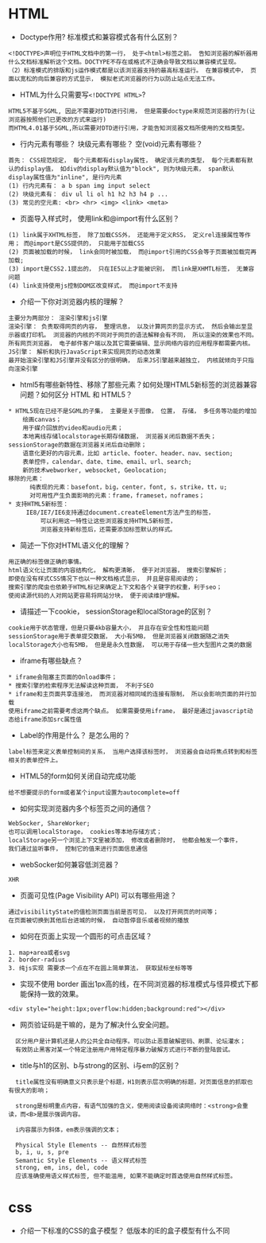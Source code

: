# HTML
- Doctype作用? 标准模式和兼容模式各有什么区别？
```
<!DOCTYPE>声明位于HTML文档中的第一行， 处于<html>标签之前。 告知浏览器的解析器用什么文档标准解析这个文档。DOCTYPE不存在或格式不正确会导致文档以兼容模式呈现。
（2）标准模式的排版和js运作模式都是以该浏览器支持的最高标准运行。 在兼容模式中， 页面以宽松的向后兼容的方式显示， 模拟老式浏览器的行为以防止站点无法工作。
```
- HTML为什么只需要写`<!DOCTYPE HTML>`?
```
HTML5不基于SGML, 因此不需要对DTD进行引用， 但是需要doctype来规范浏览器的行为(让浏览器按照他们已更改的方式来运行)
而HTML4.01基于SGML,所以需要对DTD进行引用，才能告知浏览器文档所使用的文档类型。
```
- 行内元素有哪些？ 块级元素有哪些？ 空(void)元素有哪些？
```
首先： CSS规范规定， 每个元素都有display属性， 确定该元素的类型， 每个元素都有默认的display值， 如div的display默认值为"block", 则为块级元素， span默认display属性值为"inline", 是行内元素
(1) 行内元素有： a b span img input select 
(2) 块级元素有： div ul li ol h1 h2 h3 h4 p ...
(3) 常见的空元素: <br> <hr> <img> <link> <meta>
```
- 页面导入样式时， 使用link和@import有什么区别？
```
(1) link属于XHTML标签， 除了加载CSS外， 还能用于定义RSS， 定义rel连接属性等作用； 而@import是CSS提供的， 只能用于加载CSS
(2) 页面被加载的时候， link会同时被加载， 而@import引用的CSS会等于页面被加载完再加载;
(3) import是CSS2.1提出的， 只在IE5以上才能被识别， 而link是XHMTL标签， 无兼容问题
(4) link支持使用js控制DOM区改变样式， 而@import不支持
```
- 介绍一下你对浏览器内核的理解？
```
主要分为两部分： 渲染引擎和js引擎
渲染引擎： 负责取得网页的内容， 整理讯息， 以及计算网页的显示方式， 然后会输出至显示器或打印机。 浏览器的内核的不同对于网页的语法解释会有不同， 所以渲染的效果也不同。所有网页浏览器， 电子邮件客户端以及其它需要编辑、显示网络内容的应用程序都需要内核。
JS引擎： 解析和执行JavaScript来实现网页的动态效果
最开始渲染引擎和JS引擎并没有区分的很明确， 后来JS引擎越来越独立， 内核就倾向于只指向渲染引擎
```
- html5有哪些新特性、移除了那些元素？如何处理HTML5新标签的浏览器兼容问题？如何区分 HTML 和 HTML5？
```
* HTML5现在已经不是SGML的子集， 主要是关于图像， 位置， 存储， 多任务等功能的增加
    绘画canvas；
    用于媒介回放的video和audio元素；
    本地离线存储localstorage长期存储数据， 浏览器关闭后数据不丢失； sessionStorage的数据在浏览器关闭后自动删除；
    语意化更好的内容元素，比如 article、footer、header、nav、section;
    表单控件，calendar、date、time、email、url、search;
    新的技术webworker, websocket, Geolocation;
移除的元素：
  	  纯表现的元素：basefont，big，center，font, s，strike，tt，u;
  	  对可用性产生负面影响的元素：frame，frameset，noframes；
* 支持HTML5新标签：
  	 IE8/IE7/IE6支持通过document.createElement方法产生的标签，
    	 可以利用这一特性让这些浏览器支持HTML5新标签，
    	 浏览器支持新标签后，还需要添加标签默认的样式。
```
- 简述一下你对HTML语义化的理解？
```
用正确的标签做正确的事情。
html语义化让页面的内容结构化， 解构更清晰， 便于对浏览器， 搜索引擎解析；
即使在没有样式CSS情况下也以一种文档格式显示， 并且是容易阅读的；
搜索引擎的爬虫也依赖于HTML标记来确定上下文和各个关键字的权重，利于seo；
使阅读源代码的人对网站更容易将网站分块， 便于阅读维护理解。
```

- 请描述一下cookie， sessionStorage和localStorage的区别？
```
cookie用于状态管理，但是只要4kb容量大小， 并且存在安全性和性能问题
sessionStorage用于表单提交数据， 大小有5MB， 但是浏览器关闭数据随之消失
localStorage大小也有5MB， 但是是永久性数据， 可以用于存储一些大型图片之类的数据
```
- iframe有哪些缺点？
```
* iframe会阻塞主页面的Onload事件；
* 搜索引擎的检索程序无法解读这种页面， 不利于SEO
* iframe和主页面共享连接池， 而浏览器对相同域的连接有限制， 所以会影响页面的并行加载
使用iframe之前需要考虑这两个缺点。 如果需要使用iframe， 最好是通过javascript动态给iframe添加src属性值
```

- Label的作用是什么？ 是怎么用的？
```
label标签来定义表单控制间的关系， 当用户选择该标签时， 浏览器会自动将焦点转到和标签相关的表单控件上。
```

- HTML5的form如何关闭自动完成功能
```
给不想要提示的form或者某个input设置为autocomplete=off
```
- 如何实现浏览器内多个标签页之间的通信？
```
WebSocker, ShareWorker;
也可以调用localStorage， cookies等本地存储方式；
localStorage另一个浏览上下文里被添加， 修改或者删除时， 他都会触发一个事件，
我们通过监听事件， 控制它的值来进行页面信息通信
```
- webSocker如何兼容低浏览器？
```
XHR
```
- 页面可见性(Page Visibility API) 可以有哪些用途？
```
通过visibilityState的值检测页面当前是否可见， 以及打开网页的时间等；
在页面被切换到其他后台进城的时候， 自动暂停音乐或者视频的播放
```
- 如何在页面上实现一个圆形的可点击区域？
```
1. map+area或者svg
2. border-radius
3. 纯js实现 需要求一个点在不在圆上简单算法， 获取鼠标坐标等等
```
- 实现不使用 border 画出1px高的线，在不同浏览器的标准模式与怪异模式下都能保持一致的效果。
```
<div style="height:1px;overflow:hidden;background:red"></div>
```
- 网页验证码是干嘛的，是为了解决什么安全问题。
```
  区分用户是计算机还是人的公共全自动程序。可以防止恶意破解密码、刷票、论坛灌水；
  有效防止黑客对某一个特定注册用户用特定程序暴力破解方式进行不断的登陆尝试。
```
- title与h1的区别、b与strong的区别、i与em的区别？
```
  title属性没有明确意义只表示是个标题，H1则表示层次明确的标题，对页面信息的抓取也有很大的影响；

  strong是标明重点内容，有语气加强的含义，使用阅读设备阅读网络时：<strong>会重读，而<B>是展示强调内容。

  i内容展示为斜体，em表示强调的文本；

  Physical Style Elements -- 自然样式标签
  b, i, u, s, pre
  Semantic Style Elements -- 语义样式标签
  strong, em, ins, del, code
  应该准确使用语义样式标签, 但不能滥用, 如果不能确定时首选使用自然样式标签。
```
# css
- 介绍一下标准的CSS的盒子模型？ 低版本的IE的盒子模型有什么不同